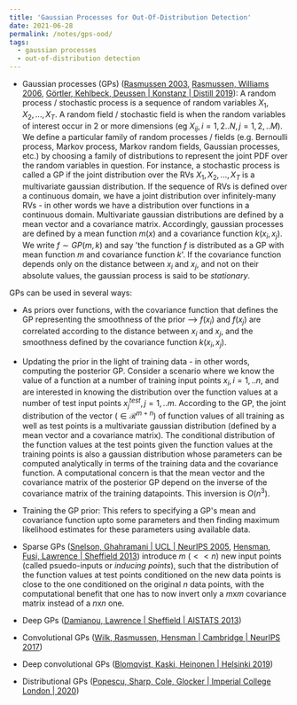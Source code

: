 ```yaml
---
title: 'Gaussian Processes for Out-Of-Distribution Detection'
date: 2021-06-28
permalink: /notes/gps-ood/
tags:
  - gaussian processes
  - out-of-distribution detection
---
```


* Gaussian processes (GPs)
([Rasmussen 2003](https://link.springer.com/content/pdf/10.1007%2F978-3-540-28650-9_4.pdf),
 [Rasmussen, Williams 2006](http://www.gaussianprocess.org/gpml/chapters/RW.pdf),
 [Görtler, Kehlbeck, Deussen | Konstanz | Distill 2019](https://distill.pub/2019/visual-exploration-gaussian-processes/)):
 A random process / stochastic process is a sequence of random variables $X_1, X_2, ..., X_T$.
 A random field / stochastic field is when the random variables of interest occur in 2 or more dimensions (eg $X_{ij}, i=1, 2..N, j=1,2,..M$).
 We define a particular family of random processes / fields (e.g. Bernoulli process, Markov process, Markov random fields, Gaussian processes, etc.)
 by choosing a family of distributions to represent the joint PDF over the random variables in question.
 For instance, a stochastic process is called a GP if the joint distribution over the RVs $X_1, X_2, ..., X_T$ is a multivariate gaussian distribution.
 If the sequence of RVs is defined over a continuous domain, we have a joint distribution over infinitely-many RVs -
 in other words we have a distribution over functions in a continuous domain. Multivariate gaussian distributions are defined by a mean vector and a covariance matrix.
 Accordingly, gaussian processes are defined by a mean function $m(x)$ and a covariance function $k(x_i, x_j)$.
 We write $f \sim GP(m, k)$ and say 'the function $f$ is distributed as a GP with mean function $m$ and covariance function $k$'.
 If the covariance function depends only on the distance between $x_i$ and $x_j$, and not on their absolute values, the gaussian process is said to be $\textit{stationary}$.

 GPs can be used in several ways:
  * As priors over functions, with the covariance function that defines the GP representing the smoothness of the prior -->
  $f(x_i)$ and $f(x_j)$ are correlated according to the distance between $x_i$ and $x_j$, and the smoothness defined by the covariance function $k(x_i, x_j)$.
  * Updating the prior in the light of training data - in other words, computing the posterior GP.
  Consider a scenario where we know the value of a function at a number of training input points $x_i, i=1, .. n$,
  and are interested in knowing the distribution over the function values at a number of test input points $x_j^{test}, j=1, .. m$.
  According to the GP, the joint distribution of the vector ($\in \mathcal{R}^{m+n}$) of function values of all training as well as test points
  is a multivariate gaussian distribution (defined by a mean vector and a covariance matrix).
  The conditional distribution of the function values at the test points given the function values at the training points is also
  a gaussian distribution whose parameters can be computed analytically in terms of the training data and the covariance function.
  A computational concern is that the mean vector and the covariance matrix of the posterior GP depend on the inverse of the covariance matrix of the training datapoints.
  This inversion is $O(n^3)$.
  * Training the GP prior: This refers to specifying a GP's mean and covariance function upto some parameters
  and then finding maximum likelihood estimates for these parameters using available data.

* Sparse GPs
([Snelson, Ghahramani | UCL | NeurIPS 2005](http://citeseerx.ist.psu.edu/viewdoc/download?doi=10.1.1.60.2209&rep=rep1&type=pdf),
[Hensman, Fusi, Lawrence | Sheffield 2013](https://arxiv.org/ftp/arxiv/papers/1309/1309.6835.pdf))
introduce $m$ ($<< n$) new input points (called psuedo-inputs or $\textit{inducing points}$),
such that the distribution of the function values at test points conditioned on the new data points is close to the one conditioned on the original $n$ data points,
with the computational benefit that one has to now invert only a $m$x$m$ covariance matrix instead of a $n$x$n$ one.
    

* Deep GPs ([Damianou, Lawrence | Sheffield | AISTATS 2013](http://proceedings.mlr.press/v31/damianou13a.pdf))

* Convolutional GPs ([Wilk, Rasmussen, Hensman | Cambridge | NeurIPS 2017](https://arxiv.org/pdf/1709.01894.pdf))

* Deep convolutional GPs ([Blomqvist, Kaski, Heinonen | Helsinki 2019](https://arxiv.org/pdf/1810.03052.pdf))

* Distributional GPs ([Popescu, Sharp, Cole, Glocker | Imperial College London | 2020](https://arxiv.org/pdf/2010.14877.pdf))
